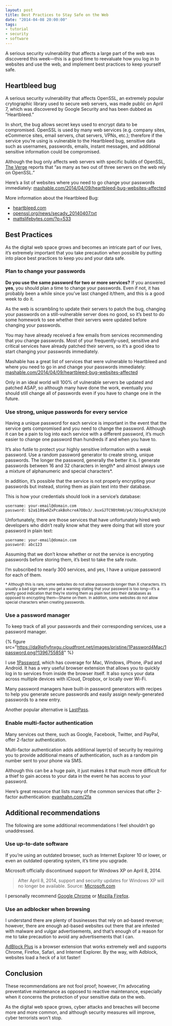 ```yaml
---
layout: post
title: Best Practices to Stay Safe on the Web
date: "2014-04-08 20:00:00"
tags:
- tutorial
- security
- software
---
```


A serious security vulnerability that affects a large part of the web was discovered this week—this is a good time to reevaluate how you log in to websites and use the web, and implement best practices to keep yourself safe.

<!--more-->

## Heartbleed bug

A serious security vulnerability that affects OpenSSL, an extremely popular crytographic library used to secure web servers, was made public on April 7, which was discovered by Google Security and has been dubbed as “Heartbleed.”

In short, the bug allows secret keys used to encrypt data to be compromised. OpenSSL is used by many web services (e.g. company sites, eCommerce sites, email servers, chat servers, VPNs, etc.); therefore if the service you’re using is vulnerable to the Heartbleed bug, sensitive data such as usernames, passwords, emails, instant messages, and additional sensitive information could be compromised.

Although the bug only affects web servers with specific builds of OpenSSL, [The Verge](http://theverge.com/2014/4/8/5594266/how-heartbleed-broke-the-internet) reports that “as many as two out of three servers on the web rely on OpenSSL.”

Here’s a list of websites where you need to go change your passwords immediately: [mashable.com/2014/04/09/heartbleed-bug-websites-affected](http://mashable.com/2014/04/09/heartbleed-bug-websites-affected)

More information about the Heartbleed Bug:

- [heartbleed.com](http://heartbleed.com)
- [openssl.org/news/secadv_20140407.txt](http://openssl.org/news/secadv_20140407.txt)
- [mattslifebytes.com/?p=533](http://mattslifebytes.com/?p=533)

## Best Practices

As the digital web space grows and becomes an intricate part of our lives, it’s extremely important that you take precaution when possible by putting into place best practices to keep you and your data safe.

### Plan to change your passwords

**Do you use the same password for two or more services?** If you answered **yes**, you should plan a time to change your passwords. Even if not, it has probably been a while since you’ve last changed it/them, and this is a good week to do it.

As the web is scrambling to update their servers to patch the bug, changing your passwords on a still-vulnerable server does no good, so it’s best to do some homework to see whether their servers were updated before changing your passwords.

You may have already received a few emails from services recommending that you change passwords. Most of your frequently-used, sensitive and critical services have already patched their servers, so it’s a good idea to start changing your passwords immediately.

Mashable has a great list of services that were vulnerable to Heartbleed and where you need to go in and change your passwords immediately: [mashable.com/2014/04/09/heartbleed-bug-websites-affected](http://mashable.com/2014/04/09/heartbleed-bug-websites-affected)

Only in an ideal world will 100% of vulnerable servers be updated and patched ASAP, so although many have done the work, eventually you should still change all of passwords even if you have to change one in the future.

### Use strong, unique passwords for every service

Having a unique password for each service is important in the event that the service gets compromised and you need to change the password. Although it can be a pain to log into each service with a different password, it’s much easier to change one password than hundreds if and when you have to.

It’s also futile to protect your highly sensitive information with a weak password. Use a random password generator to create strong, unique passwords. The longer the password, generally the better it is. I generate passwords between 16 and 32 characters in length* and almost always use a mixture of alphanumeric and special characters*.

In addition, it’s possible that the service is not properly encrypting your passwords but instead, storing them as plain text into their database.

This is how your credentials should look in a service’s database:

```text
username: your-email@domain.com
password: $2a$10$w9ZxPcakBohcreA7DBo3/.buxGJTC9BtRH0/p4/JOGsgPLNJk8jOO
```

Unfortunately, there are those services that have unfortunately hired web developers who didn’t really know what they were doing that will store your password in plain text:

```text
username: your-email@domain.com
password: abc123
```

Assuming that we don’t know whether or not the service is encrypting passwords before storing them, it’s best to take the safe route.

I’m subscribed to nearly 300 services, and yes, I have a unique password for each of them.

<small>* Although this is rare, some websites do not allow passwords longer than X characters. It’s usually a bad sign when you get a warning stating that your password is too long—it’s a pretty good indication that they’re storing them as plain text into their databases as opposed to encrypting them—Shame on them. In addition, some websites do not allow special characters when creating passwords.</small>

### Use a password manager

To keep track of all your passwords and their corresponding services, use a password manager.

{% figure src="https://da9ipfiyfnxgu.cloudfront.net/images/pristine/1Password4Mac/1password.png?1396755858" %}

I use [1Password](https://agilebits.com/onepassword), which has coverage for Mac, Windows, iPhone, iPad and Android. It has a very useful browser extension that allows you to quickly log in to services from inside the browser itself. It also syncs your data across multiple devices with iCloud, Dropbox, or locally over Wi-Fi.

Many password managers have built-in password generators with recipes to help you generate secure passwords and easily assign newly-generated passwords to a new entry.

Another popular alternative is [LastPass](https://lastpass.com).

### Enable multi-factor authentication

Many services out there, such as Google, Facebook, Twitter, and PayPal, offer 2-factor authentication.

Multi-factor authentication adds additional layer(s) of security by requiring you to provide additional means of authentication, such as a random pin number sent to your phone via SMS.

Although this can be a huge pain, it just makes it that much more difficult for a thief to gain access to your data in the event he has access to your password.

Here’s great resource that lists many of the common services that offer 2-factor authentication: [evanhahn.com/2fa](http://evanhahn.com/2fa)

## Additional recommendations

The following are some additional recommendations I feel shouldn’t go unaddressed.

### Use up-to-date software

If you’re using an outdated browser, such as Internet Explorer 10 or lower, or even an outdated operating system, it’s time you upgrade.

Microsoft officially discontinued support for Windows XP on April 8, 2014.

> After April 8, 2014, support and security updates for Windows XP will no longer be available.
> Source: [Microsoft.com](http://microsoft.com/windows/en-us/xp/default.aspx)

I personally recommend [Google Chrome](https://www.google.com/intl/en/chrome/browser/) or [Mozilla Firefox](http://www.mozilla.org/en-US/firefox/new/).

### Use an adblocker when browsing

I understand there are plenty of businesses that rely on ad-based revenue; however, there are enough ad-based websites out there that are infested with malware and vulgar advertisements, and that’s enough of a reason for me to take precaution to avoid any advertisements that I can.

[AdBlock Plus](https://adblockplus.org/) is a browser extension that works extremely well and supports Chrome, Firefox, Safari, and Internet Explorer. By the way, with Adblock, websites load a heck of a lot faster!

## Conclusion

These recommendations are not fool proof; however, I’m advocating preventative maintenance as opposed to reactive maintenance, especially when it concerns the protection of your sensitive data on the web.

As the digital web space grows, cyber attacks and breaches will become more and more common, and although security measures will improve, cyber terrorists won’t stop.
